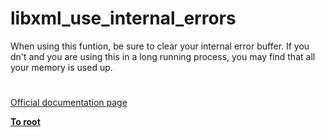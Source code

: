 # libxml_use_internal_errors




<div class="phpcode"><span class="html">
When using this funtion, be sure to clear your internal error buffer. If you dn&apos;t and you are using this in a long running process, you may find that all your memory is used up.</span>
</div>
  

#

[Official documentation page](https://www.php.net/manual/en/function.libxml-use-internal-errors.php)

**[To root](/README.md)**